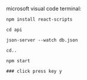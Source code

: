 microsoft visual code terminal:

```
npm install react-scripts
```

```
cd api
```

```
json-server --watch db.json
```

```
cd..
```

```
npm start
```

```
### click press key y
```

